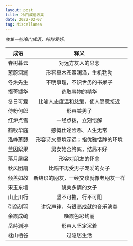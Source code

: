 ```yaml
---
layout: post
title: 冷门成语收集
date: 2022-02-07
tag: Miscellanea
---
```


*收集一些冷门成语，纯粹爱好。*

|   成语   |                 释义                 |
| :------: | :----------------------------------: |
| 春树暮云 |           对远方友人的思念           |
| 葱蔚洇润 |      形容草木苍翠润泽，生机勃勃      |
| 冬烘先生 |      不明事理，不识世务的书呆子      |
| 掇菁撷华 |            选取事物的精华            |
| 冬日可爱 |   比喻人态度温和慈爱，使人愿意接近   |
| 傅粉何郎 |              形容美男子              |
| 红炉点雪 |          一经点拨，立刻悟解          |
| 鹤唳华庭 |        感慨仕途险恶、人生无常        |
| 泓峥萧瑟 |  形容诗文意境深远；指优雅恬静的环境  |
| 兰因絮果 |        男女始合终离，结局不好        |
| 落月屋梁 |           形容对朋友的怀念           |
| 秋风团扇 |       比喻不再受男子宠爱的女子       |
| 倾盖如故 | 新结识的朋友，一经交谈就像老朋友一样 |
| 宋玉东墙 |            貌美多情的女子            |
| 山止川行 |          坚不可摧，行不可阻          |
| 引商刻羽 |    讲究声律，有很高成就的音乐演奏    |
| 余霞成绮 |             晚霞色彩绚丽             |
| 岳峙渊渟 |            形容人坚定沉着            |
| 枕山栖谷 |              过隐居生活              |

